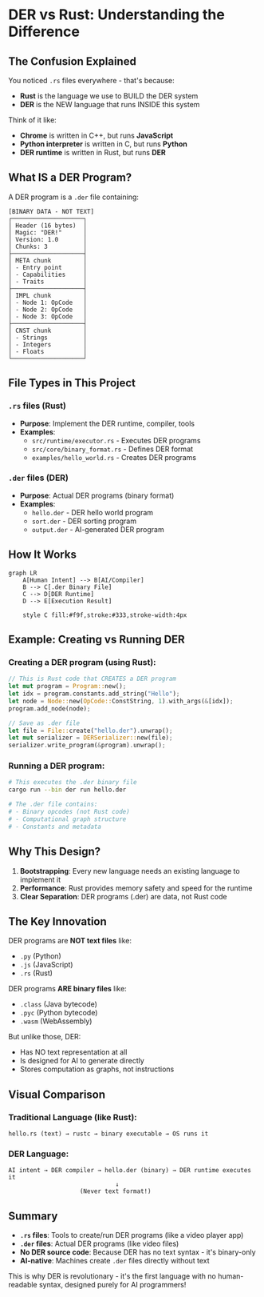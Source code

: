 # DER vs Rust: Understanding the Difference

## The Confusion Explained

You noticed `.rs` files everywhere - that's because:
- **Rust** is the language we use to BUILD the DER system
- **DER** is the NEW language that runs INSIDE this system

Think of it like:
- **Chrome** is written in C++, but runs **JavaScript**
- **Python interpreter** is written in C, but runs **Python**
- **DER runtime** is written in Rust, but runs **DER**

## What IS a DER Program?

A DER program is a `.der` file containing:

```
[BINARY DATA - NOT TEXT]
┌────────────────────┐
│ Header (16 bytes)  │
│ Magic: "DER!"      │
│ Version: 1.0       │
│ Chunks: 3          │
├────────────────────┤
│ META chunk         │
│ - Entry point      │
│ - Capabilities     │
│ - Traits           │
├────────────────────┤
│ IMPL chunk         │
│ - Node 1: OpCode   │
│ - Node 2: OpCode   │
│ - Node 3: OpCode   │
├────────────────────┤
│ CNST chunk         │
│ - Strings          │
│ - Integers         │
│ - Floats           │
└────────────────────┘
```

## File Types in This Project

### `.rs` files (Rust)
- **Purpose**: Implement the DER runtime, compiler, tools
- **Examples**:
  - `src/runtime/executor.rs` - Executes DER programs
  - `src/core/binary_format.rs` - Defines DER format
  - `examples/hello_world.rs` - Creates DER programs

### `.der` files (DER)
- **Purpose**: Actual DER programs (binary format)
- **Examples**:
  - `hello.der` - DER hello world program
  - `sort.der` - DER sorting program
  - `output.der` - AI-generated DER program

## How It Works

```mermaid
graph LR
    A[Human Intent] --> B[AI/Compiler]
    B --> C[.der Binary File]
    C --> D[DER Runtime]
    D --> E[Execution Result]
    
    style C fill:#f9f,stroke:#333,stroke-width:4px
```

## Example: Creating vs Running DER

### Creating a DER program (using Rust):
```rust
// This is Rust code that CREATES a DER program
let mut program = Program::new();
let idx = program.constants.add_string("Hello");
let node = Node::new(OpCode::ConstString, 1).with_args(&[idx]);
program.add_node(node);

// Save as .der file
let file = File::create("hello.der").unwrap();
let mut serializer = DERSerializer::new(file);
serializer.write_program(&program).unwrap();
```

### Running a DER program:
```bash
# This executes the .der binary file
cargo run --bin der run hello.der

# The .der file contains:
# - Binary opcodes (not Rust code)
# - Computational graph structure
# - Constants and metadata
```

## Why This Design?

1. **Bootstrapping**: Every new language needs an existing language to implement it
2. **Performance**: Rust provides memory safety and speed for the runtime
3. **Clear Separation**: DER programs (.der) are data, not Rust code

## The Key Innovation

DER programs are **NOT text files** like:
- `.py` (Python)
- `.js` (JavaScript)  
- `.rs` (Rust)

DER programs **ARE binary files** like:
- `.class` (Java bytecode)
- `.pyc` (Python bytecode)
- `.wasm` (WebAssembly)

But unlike those, DER:
- Has NO text representation at all
- Is designed for AI to generate directly
- Stores computation as graphs, not instructions

## Visual Comparison

### Traditional Language (like Rust):
```
hello.rs (text) → rustc → binary executable → OS runs it
```

### DER Language:
```
AI intent → DER compiler → hello.der (binary) → DER runtime executes it
                              ↓
                    (Never text format!)
```

## Summary

- **`.rs` files**: Tools to create/run DER programs (like a video player app)
- **`.der` files**: Actual DER programs (like video files)
- **No DER source code**: Because DER has no text syntax - it's binary-only
- **AI-native**: Machines create `.der` files directly without text

This is why DER is revolutionary - it's the first language with no human-readable syntax, designed purely for AI programmers!